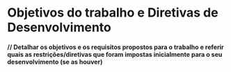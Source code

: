 # Objetivos do trabalho e Diretivas de Desenvolvimento

#### // Detalhar os objetivos e os requisitos propostos para o trabalho e referir quais as restrições/diretivas que foram impostas inicialmente para o seu desenvolvimento (se as houver)
